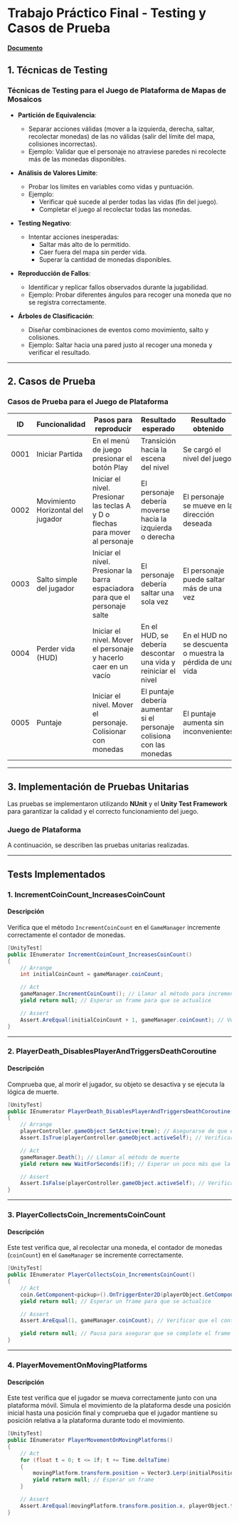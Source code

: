 # Trabajo Práctico Final - Testing y Casos de Prueba

**[Documento](https://docs.google.com/document/d/1TrZ_DIOsMb3A-tq-7ddZgGXpnEocvC2q/edit?usp=sharing&ouid=104358231682201099483&rtpof=true&sd=true)**

## 1. Técnicas de Testing

### Técnicas de Testing para el Juego de Plataforma de Mapas de Mosaicos
- **Partición de Equivalencia**:
  - Separar acciones válidas (mover a la izquierda, derecha, saltar, recolectar monedas) de las no válidas (salir del límite del mapa, colisiones incorrectas).
  - Ejemplo: Validar que el personaje no atraviese paredes ni recolecte más de las monedas disponibles.

- **Análisis de Valores Límite**:
  - Probar los límites en variables como vidas y puntuación.
  - Ejemplo:
    - Verificar qué sucede al perder todas las vidas (fin del juego).
    - Completar el juego al recolectar todas las monedas.

- **Testing Negativo**:
  - Intentar acciones inesperadas:
    - Saltar más alto de lo permitido.
    - Caer fuera del mapa sin perder vida.
    - Superar la cantidad de monedas disponibles.

- **Reproducción de Fallos**:
  - Identificar y replicar fallos observados durante la jugabilidad.
  - Ejemplo: Probar diferentes ángulos para recoger una moneda que no se registra correctamente.

- **Árboles de Clasificación**:
  - Diseñar combinaciones de eventos como movimiento, salto y colisiones.
  - Ejemplo: Saltar hacia una pared justo al recoger una moneda y verificar el resultado.

---

## 2. Casos de Prueba

### Casos de Prueba para el Juego de Plataforma

| ID    | Funcionalidad                  | Pasos para reproducir                                                                                                                                      | Resultado esperado                                                                                 | Resultado obtenido                                                              |
|-------|--------------------------------|------------------------------------------------------------------------------------------------------------------------------------------------------------|---------------------------------------------------------------------------------------------------|--------------------------------------------------------------------------------|
| 0001  | Iniciar Partida                | En el menú de juego presionar el botón Play                                                                                                                | Transición hacia la escena del nivel                                                              | Se cargó el nivel del juego                                                   |
| 0002  | Movimiento Horizontal del jugador | Iniciar el nivel. Presionar las teclas A y D o flechas para mover al personaje                                                                              | El personaje debería moverse hacia la izquierda o derecha                                         | El personaje se mueve en la dirección deseada                                  |
| 0003  | Salto simple del jugador       | Iniciar el nivel. Presionar la barra espaciadora para que el personaje salte                                                                                | El personaje debería saltar una sola vez                                                          | El personaje puede saltar más de una vez                                       |
| 0004  | Perder vida (HUD)              | Iniciar el nivel. Mover el personaje y hacerlo caer en un vacío                                                                                             | En el HUD, se debería descontar una vida y reiniciar el nivel                                      | En el HUD no se descuenta o muestra la pérdida de una vida                     |
| 0005  | Puntaje                        | Iniciar el nivel. Mover el personaje. Colisionar con monedas                                                                                                | El puntaje debería aumentar si el personaje colisiona con las monedas                              | El puntaje aumenta sin inconvenientes                                          |

---

## 3. Implementación de Pruebas Unitarias

Las pruebas se implementaron utilizando **NUnit** y el **Unity Test Framework** para garantizar la calidad y el correcto funcionamiento del juego.

### Juego de Plataforma
A continuación, se describen las pruebas unitarias realizadas.

---

## Tests Implementados

### 1. IncrementCoinCount_IncreasesCoinCount
#### Descripción
Verifica que el método `IncrementCoinCount` en el `GameManager` incremente correctamente el contador de monedas.

```csharp
[UnityTest]
public IEnumerator IncrementCoinCount_IncreasesCoinCount()
{
    // Arrange
    int initialCoinCount = gameManager.coinCount;

    // Act
    gameManager.IncrementCoinCount(); // Llamar al método para incrementar el conteo de monedas
    yield return null; // Esperar un frame para que se actualice

    // Assert
    Assert.AreEqual(initialCoinCount + 1, gameManager.coinCount); // Verificar que el conteo de monedas aumente
}
```

---

### 2. PlayerDeath_DisablesPlayerAndTriggersDeathCoroutine
#### Descripción
Comprueba que, al morir el jugador, su objeto se desactiva y se ejecuta la lógica de muerte.

```csharp
[UnityTest]
public IEnumerator PlayerDeath_DisablesPlayerAndTriggersDeathCoroutine()
{
    // Arrange
    playerController.gameObject.SetActive(true); // Asegurarse de que el jugador esté activo
    Assert.IsTrue(playerController.gameObject.activeSelf); // Verificar que el jugador esté activo

    // Act
    gameManager.Death(); // Llamar al método de muerte
    yield return new WaitForSeconds(1f); // Esperar un poco más que la duración de la coroutine

    // Assert
    Assert.IsFalse(playerController.gameObject.activeSelf); // Verificar que el jugador esté desactivado
}
```

---

### 3. PlayerCollectsCoin_IncrementsCoinCount
#### Descripción
Este test verifica que, al recolectar una moneda, el contador de monedas (`coinCount`) en el `GameManager` se incremente correctamente.

```csharp
[UnityTest]
public IEnumerator PlayerCollectsCoin_IncrementsCoinCount()
{
    // Act
    coin.GetComponent<pickup>().OnTriggerEnter2D(playerObject.GetComponent<BoxCollider2D>()); // Simular la recolección de la moneda
    yield return null; // Esperar un frame para que se actualice

    // Assert
    Assert.AreEqual(1, gameManager.coinCount); // Verificar que el conteo de monedas sea 1

    yield return null; // Pausa para asegurar que se complete el frame
}
```
---

### 4. PlayerMovementOnMovingPlatforms
#### Descripción
Este test verifica que el jugador se mueva correctamente junto con una plataforma móvil. Simula el movimiento de la plataforma desde una posición inicial hasta una posición final y comprueba que el jugador mantiene su posición relativa a la plataforma durante todo el movimiento.

```csharp
[UnityTest]
public IEnumerator PlayerMovementOnMovingPlatforms()
{
    // Act
    for (float t = 0; t <= 1f; t += Time.deltaTime)
    {
        movingPlatform.transform.position = Vector3.Lerp(initialPosition, targetPosition, t); // Simular movimiento de la plataforma
        yield return null; // Esperar un frame
    }

    // Assert
    Assert.AreEqual(movingPlatform.transform.position.x, playerObject.transform.position.x, 0.1f); // Verificar que el jugador sigue la plataforma
}
```
